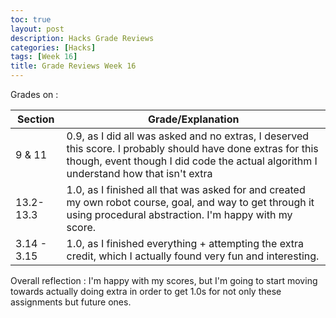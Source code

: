 ```yaml
---
toc: true
layout: post
description: Hacks Grade Reviews
categories: [Hacks]
tags: [Week 16]
title: Grade Reviews Week 16
---
```


Grades on :

| Section | Grade/Explanation |
| ------- | ----- |
| 9 & 11  | 0.9, as I did all was asked and no extras, I deserved this score. I probably should have done extras for this though, event though I did code the actual algorithm I understand how that isn't extra |
| 13.2-13.3 | 1.0, as I finished all that was asked for and created my own robot course, goal, and way to get through it using procedural abstraction. I'm happy with my score. |
| 3.14 - 3.15 | 1.0, as I finished everything + attempting the extra credit, which I actually found very fun and interesting. |

Overall reflection : I'm happy with my scores, but I'm going to start moving towards actually doing extra in order to get 1.0s for not only these assignments but future ones.